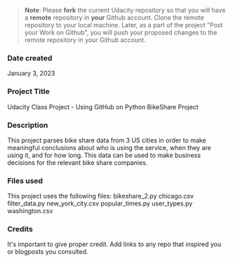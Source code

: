 >**Note**: Please **fork** the current Udacity repository so that you will have a **remote** repository in **your** Github account. Clone the remote repository to your local machine. Later, as a part of the project "Post your Work on Github", you will push your proposed changes to the remote repository in your Github account.

### Date created
January 3, 2023

### Project Title
Udacity Class Project - Using GitHub on Python BikeShare Project

### Description
This project parses bike share data from 3 US cities in order to make meaningful conclusions 
about who is using the service, when they are using it, and for how long.  This data can be used
to make business decisions for the relevant bike share companies.

### Files used
This project uses the following files:
bikeshare_2.py
chicago.csv
filter_data.py
new_york_city.csv
popular_times.py
user_types.py
washington.csv

### Credits
It's important to give proper credit. Add links to any repo that inspired you or blogposts you consulted.

